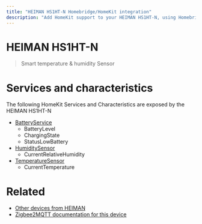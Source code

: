 ```yaml
---
title: "HEIMAN HS1HT-N Homebridge/HomeKit integration"
description: "Add HomeKit support to your HEIMAN HS1HT-N, using Homebridge, Zigbee2MQTT and homebridge-z2m."
---
```

<!---
This file has been GENERATED using src/docgen/docgen.ts
DO NOT EDIT THIS FILE MANUALLY!
-->
# HEIMAN HS1HT-N
> Smart temperature & humidity Sensor


# Services and characteristics
The following HomeKit Services and Characteristics are exposed by
the HEIMAN HS1HT-N

* [BatteryService](../../battery.md)
  * BatteryLevel
  * ChargingState
  * StatusLowBattery
* [HumiditySensor](../../sensors.md)
  * CurrentRelativeHumidity
* [TemperatureSensor](../../sensors.md)
  * CurrentTemperature


# Related
* [Other devices from HEIMAN](../index.md#heiman)
* [Zigbee2MQTT documentation for this device](https://www.zigbee2mqtt.io/devices/HS1HT-N.html)